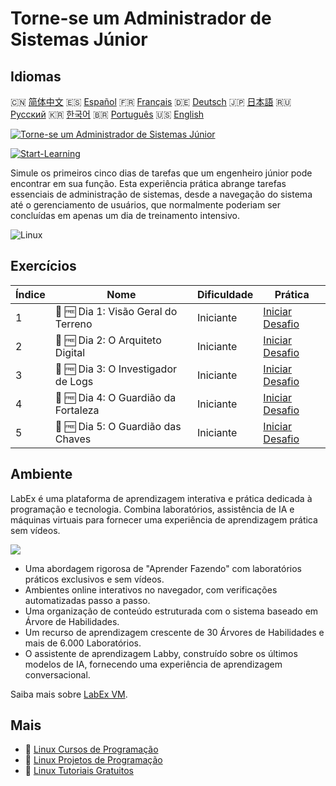 # Torne-se um Administrador de Sistemas Júnior

## Idiomas

🇨🇳 [简体中文](README_zh.md) 🇪🇸 [Español](README_es.md) 🇫🇷 [Français](README_fr.md) 🇩🇪 [Deutsch](README_de.md) 🇯🇵 [日本語](README_ja.md) 🇷🇺 [Русский](README_ru.md) 🇰🇷 [한국어](README_ko.md) 🇧🇷 [Português](README_pt.md) 🇺🇸 [English](README.md) 

[![Torne-se um Administrador de Sistemas Júnior](https://cover-creator.labex.io/become-a-junior-system-administrator.png?lang=pt)](https://labex.io/pt/courses/become-a-junior-system-administrator)

[![Start-Learning](https://img.shields.io/badge/Start-Learning-whitesmoke?style=for-the-badge)](https://labex.io/pt/courses/become-a-junior-system-administrator)

Simule os primeiros cinco dias de tarefas que um engenheiro júnior pode encontrar em sua função. Esta experiência prática abrange tarefas essenciais de administração de sistemas, desde a navegação do sistema até o gerenciamento de usuários, que normalmente poderiam ser concluídas em apenas um dia de treinamento intensivo.

![Linux](https://img.shields.io/badge/Linux-whitesmoke?style=for-the-badge&logo=linux)


## Exercícios

|   Índice | Nome                                 | Dificuldade   | Prática                                                                                                               |
|----------|--------------------------------------|---------------|-----------------------------------------------------------------------------------------------------------------------|
|        1 | 🎯 🆓 Dia 1: Visão Geral do Terreno  | Iniciante     | <a target='_blank' href='https://labex.io/pt/tutorials/linux-day-1-the-lay-of-the-land-596200'>Iniciar Desafio</a>    |
|        2 | 🎯 🆓 Dia 2: O Arquiteto Digital     | Iniciante     | <a target='_blank' href='https://labex.io/pt/tutorials/linux-day-2-the-digital-architect-596201'>Iniciar Desafio</a>  |
|        3 | 🎯 🆓 Dia 3: O Investigador de Logs  | Iniciante     | <a target='_blank' href='https://labex.io/pt/tutorials/linux-day-3-the-log-investigator-596202'>Iniciar Desafio</a>   |
|        4 | 🎯 🆓 Dia 4: O Guardião da Fortaleza | Iniciante     | <a target='_blank' href='https://labex.io/pt/tutorials/linux-day-4-the-fortress-guardian-596203'>Iniciar Desafio</a>  |
|        5 | 🎯 🆓 Dia 5: O Guardião das Chaves   | Iniciante     | <a target='_blank' href='https://labex.io/pt/tutorials/linux-day-5-the-keeper-of-the-keys-596204'>Iniciar Desafio</a> |

## Ambiente

LabEx é uma plataforma de aprendizagem interativa e prática dedicada à programação e tecnologia. Combina laboratórios, assistência de IA e máquinas virtuais para fornecer uma experiência de aprendizagem prática sem vídeos.

![](https://tutorial-screenshot.getvm.io/images/vm-1725247253.png)

- Uma abordagem rigorosa de "Aprender Fazendo" com laboratórios práticos exclusivos e sem vídeos.
- Ambientes online interativos no navegador, com verificações automatizadas passo a passo.
- Uma organização de conteúdo estruturada com o sistema baseado em Árvore de Habilidades.
- Um recurso de aprendizagem crescente de 30 Árvores de Habilidades e mais de 6.000 Laboratórios.
- O assistente de aprendizagem Labby, construído sobre os últimos modelos de IA, fornecendo uma experiência de aprendizagem conversacional.

Saiba mais sobre [LabEx VM](https://support.labex.io/using-labex/virtual-machine).

## Mais

- 🔗 [Linux Cursos de Programação](https://github.com/labex-labs/awesome-programming-courses)
- 🔗 [Linux Projetos de Programação](https://github.com/labex-labs/awesome-programming-projects)
- 🔗 [Linux Tutoriais Gratuitos](https://github.com/labex-labs/linux-free-tutorials)

